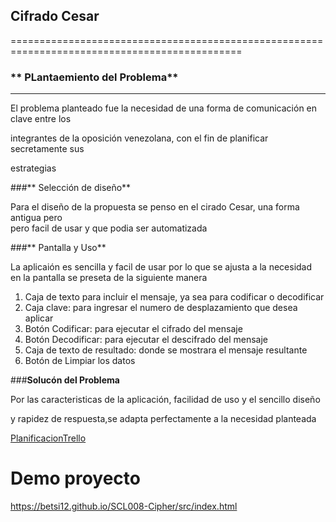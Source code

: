 ## **Cifrado Cesar**
==============================================================================================

### ** PLantaemiento del Problema**
---------------------------------------------------------------------------------------------- 
<p> El problema planteado fue la necesidad de una forma de comunicación en clave entre los<br>

integrantes de la oposición venezolana, con el fin de planificar secretamente sus <br> 

estrategias</p>

###** Selección de diseño**

<p> Para el diseño de la propuesta se penso en el cirado Cesar, una forma antigua pero<br>
pero facil de usar y que podia ser automatizada</p>

###** Pantalla y Uso**
<p> La aplicaión es sencilla y facil de usar por lo que se ajusta a la necesidad <br>
en la pantalla se preseta de la siguiente manera<p>

<ol>
<li> Caja de texto para incluir el mensaje, ya sea para codificar o decodificar</li>
<li> Caja clave: para ingresar el numero de desplazamiento que desea aplicar </li>
<li> Botón Codificar: para ejecutar el cifrado del mensaje</li>
<li> Botón Decodificar: para ejecutar el descifrado del mensaje</li>
<li> Caja de texto de resultado: donde se mostrara el mensaje resultante</li>
<li> Botón de Limpiar los datos</li>
</ol>

###**Solucón del Problema**
<p> Por las caracteristicas de la aplicación, facilidad de uso y el sencillo diseño<br>

y rapidez de respuesta,se adapta perfectamente a la necesidad planteada</p>

[PlanificacionTrello](https://trello.com/b/7zHdXMGo/planificaci%C3%B3n)

# Demo proyecto
https://betsi12.github.io/SCL008-Cipher/src/index.html

